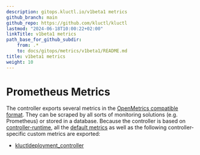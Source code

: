 ```yaml
---
description: gitops.kluctl.io/v1beta1 metrics
github_branch: main
github_repo: https://github.com/kluctl/kluctl
lastmod: "2024-06-18T10:00:22+02:00"
linkTitle: v1beta1 metrics
path_base_for_github_subdir:
    from: .*
    to: docs/gitops/metrics/v1beta1/README.md
title: v1beta1 metrics
weight: 10
---
```




# Prometheus Metrics

The controller exports several metrics in the [OpenMetrics compatible format](https://github.com/OpenObservability/OpenMetrics/blob/main/specification/OpenMetrics.md).
They can be scraped by all sorts of monitoring solutions (e.g. Prometheus) or stored in a database. Because the
controller is based on [controller-runtime](https://github.com/kubernetes-sigs/controller-runtime), all
the [default metrics](https://book.kubebuilder.io/reference/metrics-reference.html) as well as the
following controller-specific custom metrics are exported:

- [kluctldeployment_controller](./kluctldeployment_controller.md)
